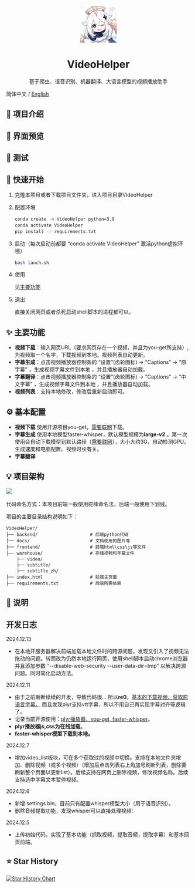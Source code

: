 <div align="center">
  <img src="./docs/images/logo.jpeg"alt="VideoCaptioner Logo" width="100">
  <h1>VideoHelper</h1>
  <p>基于爬虫、语音识别、机器翻译、大语言模型的视频播放助手</p>
</div>

  简体中文 / [English](./docs/Readme_EN.md)

## 📖 项目介绍



## 📸 界面预览



## 🧪 测试



## 🚀 快速开始

1. 克隆本项目或者下载项目文件夹，进入项目目录VideoHelper

2. 配置环境

   ``` bash
   conda create -n VideoHelper python=3.9
   conda activate VideoHelper
   pip install -r requirements.txt
   ```

3. 启动（每次启动前都要 “conda activate VideoHelper” 激活python虚拟环境）

   ```sh
   bash lauch.sh
   ```

4. 使用

   见[主要功能](#functions)

5. 退出

   直接关闭网页或者杀死启动shell脚本的进程都可以。

 <span id="functions"> </span>

## ✨ 主要功能

- **视频下载**：输入网页URL（要求网页存在一个视频，并且为you-get所支持）,为视频取一个名字，下载视频到本地。视频列表自动更新。
- **字幕生成**：点击视频播放器控制条的 “设置”(齿轮图标) -> “Captions” -> “原字幕” ，生成视频字幕文件到本地 ，并且播放器自动加载。
- **字幕翻译**：点击视频播放器控制条的 “设置”(齿轮图标) -> “Captions” -> “中文字幕” ，生成视频字幕文件到本地 ，并且播放器自动加载。
- **视频列表**：支持本地修改，修改后重新启动即可。

## ⚙️ 基本配置

- **视频下载** 使用开源项目you-get，<u>需要联网</u>下载。
- **字幕生成** 使用本地模型faster-whisper，默认模型规模为**large-v2** 。第一次使用会自动下载模型到默认路径（<u>需要联网</u>），大小大约3G，自动检测GPU。生成速度和电脑配置、视频时长有关。
- **字幕翻译** 

## 💡 项目架构

![](https://gitee.com/myclms/pictures/raw/master/image-20241212220322630.png)

代码命名方式：本项目前端一般使用驼峰命名法，后端一般使用下划线。

项目的主要目录结构说明如下：

```
VideoHelper/
├── backend/                    # 后端python代码
├── docs/                    	# 文档使用的图片等
├── frontend/					# 前端html\css\js等文件
├── warehouse/					# 存储视频和字幕文件
	├── video/
	├── subtitle/
	├── subtitle_zh/
├── index.html					# 前端主页面
├── requirements.txt			# 后端所需依赖
```

## 📝 说明



## 开发日志

2024.12.13

- 在本地开服务器解决前端加载本地文件时的跨源问题，发现又引入了视频无法拖动的问题。转而改为仍然本地运行网页，使用shell脚本启动chrome浏览器并且添加参数 “--disable-web-security --user-data-dir=tmp” 以解决跨源问题。同时简化启动方法。

2024.12.11

- 由于之前断断续续的开发，导致代码很... 所以**re0**。<u>基本的下载视频、获取原语言字幕。</u> 而且发现plyr支持vtt字幕，所以不用自己再实现字幕对齐等逻辑了。
- 记录当前开源使用：<u>plyr播放器，you-get, faster-whisper</u>。
- **plyr播放器js,css为在线加载**。
- **faster-whisper模型下载到本地。**

2024.12.7

- 增加video_list板块，可在多个获取过的视频中切换。支持在本地文件夹增加、删除视频（或多个视频）（增加后点击列表右上角加号刷新列表，删除要刷新整个页面以更新list）。后续支持在网页上删除视频，修改视频名称。后续支持选中字幕文本暂停视频。

2024.12.6

- 新增 settings.bin，目前只有配置whisper模型大小（用于语音识别）。
- 删除音频提取功能，发现whisper可以直接处理视频!

2024.12.5

- 上传初始代码，实现了基本功能（抓取视频，提取音频，提取字幕）和基本网页前端。

## ⭐ Star History

[![Star History Chart](https://api.star-history.com/svg?repos=myclms/VideoHelper&type=Date)](https://star-history.com/#myclms/VideoHelper&Date)